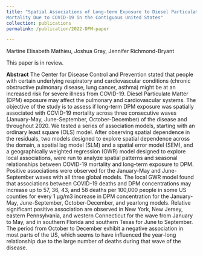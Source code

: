 ```yaml
---
title: "Spatial Associations of Long-term Exposure to Diesel Particulate Matter with Seasonal and Annual
Mortality Due to COVID-19 in the Contiguous United States"
collection: publications
permalink: /publication/2022-DPM-paper

---
```



Martine Elisabeth Mathieu, Joshua Gray, Jennifer Richmond-Bryant

This paper is in review.

**Abstract**
The Center for Disease Control and Prevention stated that people with certain underlying respiratory and cardiovascular conditions (chronic obstructive pulmonary disease, lung cancer, asthma) might be at an increased risk for severe illness from COVID-19. Diesel Particulate Matter (DPM) exposure may affect the pulmonary and cardiovascular systems. The objective of the study is to assess if long-term DPM exposure was spatially associated with COVID-19 mortality across three consecutive waves (January-May, June-September, October-December) of the disease and throughout 2020. We tested a series of association models, starting with an ordinary least square (OLS) model. After observing spatial dependence in the residuals, two models designed to explore spatial dependence across the domain, a spatial lag model (SLM) and a spatial error model (SEM), and a geographically weighted regression (GWR) model designed to explore local associations, were run to analyze spatial patterns and seasonal relationships between COVID-19 mortality and long-term exposure to DPM. Positive associations were observed for the January-May and June-September waves with all three global models. The local GWR model found that associations between COVID-19 deaths and DPM concentrations may increase up to 57, 36, 43, and 58 deaths per 100,000 people in some US counties for every 1 μg/m3 increase in DPM concentration for the January-May, June-September, October-December, and yearlong models. Relative significant positive association are observed in New York, New Jersey, eastern Pennsylvania, and western Connecticut for the wave from January to May, and in southern Florida and southern Texas for June to September. The period from October to December exhibit a negative association in most parts of the US, which seems to have influenced the year-long relationship due to the large number of deaths during that wave of the disease.




